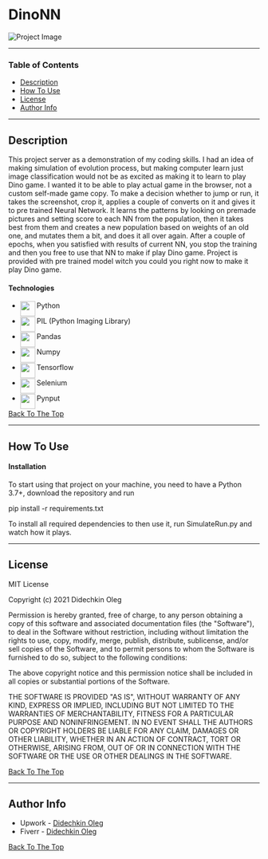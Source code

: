# DinoNN

![Project Image](https://user-images.githubusercontent.com/1499751/115730861-549a9600-a38f-11eb-957b-fddc06129a6e.gif)

---

### Table of Contents

- [Description](#description)
- [How To Use](#how-to-use)
- [License](#license)
- [Author Info](#author-info)

---

## Description

This project server as a demonstration of my coding skills. I had an idea of making simulation of evolution process, but making computer learn just image classification would not be as excited as making it to learn to play Dino game. I wanted it to be able to play actual game in the browser, not a custom self-made game copy.
To make a decision whether to jump or run, it takes the screenshot, crop it, applies a couple of converts on it and gives it to pre trained Neural Network.
It learns the patterns by looking on premade pictures and setting score to each NN from the population, then it takes best from them and creates a new population based on weights of an old one, and mutates them a bit, and does it all over again. After a couple of epochs, when you satisfied with results of current NN, you stop the training and then you free to use that NN to make if play Dino game.
Project is provided with pre trained model witch you could you right now to make it play Dino game.

#### Technologies

- <img align="left" width="30px" src="https://user-images.githubusercontent.com/1499751/115736045-a513f280-a393-11eb-8dbd-ebd3eda15841.png"/> Python
- <img align="left" width="30px" src="https://user-images.githubusercontent.com/1499751/115736683-23709480-a394-11eb-83ff-2b9934000eff.png"/> PIL (Python Imaging Library)

- <img align="left" width="30px" src="https://user-images.githubusercontent.com/1499751/115737230-9bd75580-a394-11eb-85f2-34865b371733.png"/> Pandas
- <img align="left" width="30px" src="https://user-images.githubusercontent.com/1499751/115737285-ab569e80-a394-11eb-9062-153f7b713199.png"/> Numpy
- <img align="left" width="30px" src="https://user-images.githubusercontent.com/1499751/115737361-bc9fab00-a394-11eb-96eb-c5e9b3b81373.png"/> Tensorflow
- <img align="left" width="30px" src="https://user-images.githubusercontent.com/1499751/115737402-c6291300-a394-11eb-9151-95412013d4bc.png"/> Selenium
- <img align="left" width="30px" src="https://user-images.githubusercontent.com/1499751/115737432-cc1ef400-a394-11eb-8086-3cfa9419d018.png"/> Pynput

[Back To The Top](#read-me-template)

---

## How To Use

#### Installation

To start using that project on your machine, you need to have a Python 3.7+, download the repository and run 

pip install -r requirements.txt

To install all required dependencies to then use it, run SimulateRun.py and watch how it plays.

---

## License

MIT License

Copyright (c) 2021 Didechkin Oleg

Permission is hereby granted, free of charge, to any person obtaining a copy
of this software and associated documentation files (the "Software"), to deal
in the Software without restriction, including without limitation the rights
to use, copy, modify, merge, publish, distribute, sublicense, and/or sell
copies of the Software, and to permit persons to whom the Software is
furnished to do so, subject to the following conditions:

The above copyright notice and this permission notice shall be included in all
copies or substantial portions of the Software.

THE SOFTWARE IS PROVIDED "AS IS", WITHOUT WARRANTY OF ANY KIND, EXPRESS OR
IMPLIED, INCLUDING BUT NOT LIMITED TO THE WARRANTIES OF MERCHANTABILITY,
FITNESS FOR A PARTICULAR PURPOSE AND NONINFRINGEMENT. IN NO EVENT SHALL THE
AUTHORS OR COPYRIGHT HOLDERS BE LIABLE FOR ANY CLAIM, DAMAGES OR OTHER
LIABILITY, WHETHER IN AN ACTION OF CONTRACT, TORT OR OTHERWISE, ARISING FROM,
OUT OF OR IN CONNECTION WITH THE SOFTWARE OR THE USE OR OTHER DEALINGS IN THE
SOFTWARE.

[Back To The Top](#read-me-template)

---

## Author Info

- Upwork - [Didechkin Oleg](https://www.upwork.com/freelancers/~01bc2c6d8b19205903)
- Fiverr - [Didechkin Oleg](https://www.fiverr.com/dbofury)

[Back To The Top](#read-me-template)

